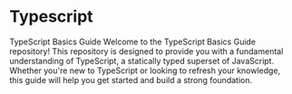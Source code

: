 # Typescript

TypeScript Basics Guide
Welcome to the TypeScript Basics Guide repository! This repository is designed to provide you with a fundamental understanding of TypeScript, a statically typed superset of JavaScript. Whether you're new to TypeScript or looking to refresh your knowledge, this guide will help you get started and build a strong foundation.
